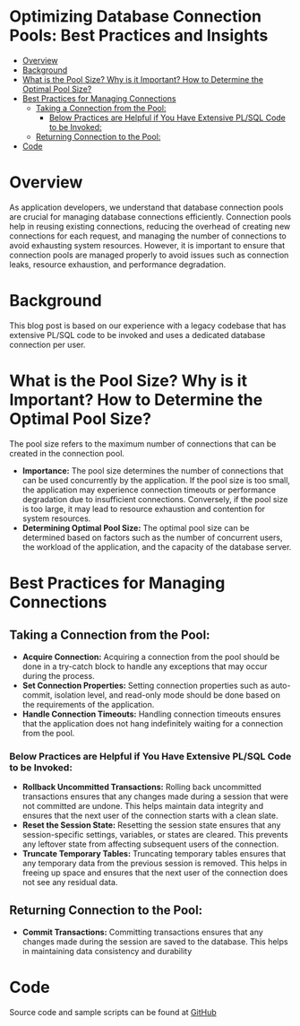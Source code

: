 # Optimizing Database Connection Pools: Best Practices and Insights
<!-- TOC -->
* [Overview](#overview)
* [Background](#background)
* [What is the Pool Size? Why is it Important? How to Determine the Optimal Pool Size?](#what-is-the-pool-size-why-is-it-important-how-to-determine-the-optimal-pool-size)
* [Best Practices for Managing Connections](#best-practices-for-managing-connections)
  * [Taking a Connection from the Pool:](#taking-a-connection-from-the-pool)
    * [Below Practices are Helpful if You Have Extensive PL/SQL Code to be Invoked:](#below-practices-are-helpful-if-you-have-extensive-plsql-code-to-be-invoked)
  * [Returning Connection to the Pool:](#returning-connection-to-the-pool)
* [Code](#code)
<!-- TOC -->
# Overview
As application developers, we understand that database connection pools are crucial for managing database connections efficiently. Connection pools help in reusing existing connections, reducing the overhead of creating new connections for each request, and managing the number of connections to avoid exhausting system resources. However, it is important to ensure that connection pools are managed properly to avoid issues such as connection leaks, resource exhaustion, and performance degradation.
# Background
This blog post is based on our experience with a legacy codebase that has extensive PL/SQL code to be invoked and uses a dedicated database connection per user.
# What is the Pool Size? Why is it Important? How to Determine the Optimal Pool Size?
The pool size refers to the maximum number of connections that can be created in the connection pool.
- **Importance:** The pool size determines the number of connections that can be used concurrently by the application. If the pool size is too small, the application may experience connection timeouts or performance degradation due to insufficient connections. Conversely, if the pool size is too large, it may lead to resource exhaustion and contention for system resources.
- **Determining Optimal Pool Size:** The optimal pool size can be determined based on factors such as the number of concurrent users, the workload of the application, and the capacity of the database server.
# Best Practices for Managing Connections
## Taking a Connection from the Pool:
- **Acquire Connection:** Acquiring a connection from the pool should be done in a try-catch block to handle any exceptions that may occur during the process.
- **Set Connection Properties:** Setting connection properties such as auto-commit, isolation level, and read-only mode should be done based on the requirements of the application.
- **Handle Connection Timeouts:** Handling connection timeouts ensures that the application does not hang indefinitely waiting for a connection from the pool.
### Below Practices are Helpful if You Have Extensive PL/SQL Code to be Invoked:
- **Rollback Uncommitted Transactions:** Rolling back uncommitted transactions ensures that any changes made during a session that were not committed are undone. This helps maintain data integrity and ensures that the next user of the connection starts with a clean slate.
- **Reset the Session State:** Resetting the session state ensures that any session-specific settings, variables, or states are cleared. This prevents any leftover state from affecting subsequent users of the connection.
- **Truncate Temporary Tables:** Truncating temporary tables ensures that any temporary data from the previous session is removed. This helps in freeing up space and ensures that the next user of the connection does not see any residual data.
## Returning Connection to the Pool:
- **Commit Transactions:** Committing transactions ensures that any changes made during the session are saved to the database. This helps in maintaining data consistency and durability
# Code
Source code and sample scripts can be found at [GitHub](https://github.com/balajich/connection-pool.git)